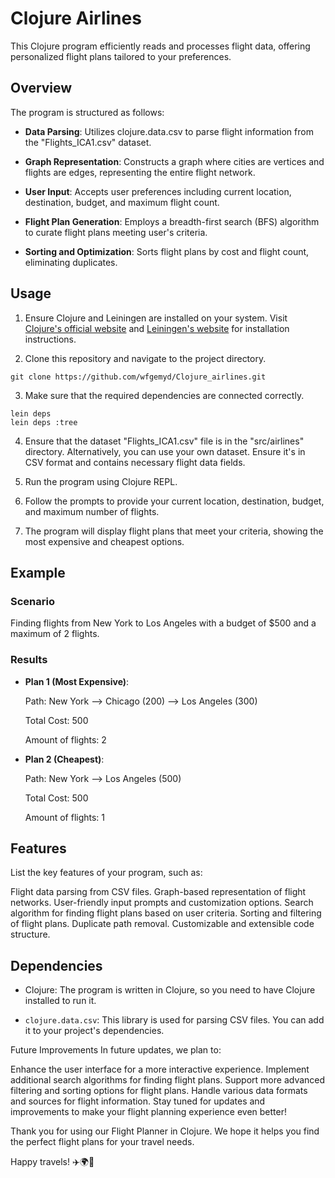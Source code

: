 # Clojure Airlines
This Clojure program efficiently reads and processes flight data, offering personalized flight plans tailored to your preferences.

## Overview

The program is structured as follows:

- **Data Parsing**: Utilizes clojure.data.csv to parse flight information from the "Flights_ICA1.csv" dataset.

- **Graph Representation**: Constructs a graph where cities are vertices and flights are edges, representing the entire flight network.

- **User Input**: Accepts user preferences including current location, destination, budget, and maximum flight count.

- **Flight Plan Generation**: Employs a breadth-first search (BFS) algorithm to curate flight plans meeting user's criteria.

- **Sorting and Optimization**: Sorts flight plans by cost and flight count, eliminating duplicates.


## Usage

1. Ensure Clojure and Leiningen are installed on your system. Visit [Clojure's official website](https://clojure.org/guides/install_clojure) and [Leiningen's website](https://leiningen.org/#install) for installation instructions.

2. Clone this repository and navigate to the project directory.

  ```
  git clone https://github.com/wfgemyd/Clojure_airlines.git
  ```

3.  Make sure that the required dependencies are connected correctly.

```
lein deps 
lein deps :tree
```

4. Ensure that the dataset "Flights_ICA1.csv" file is in the "src/airlines" directory. Alternatively, you can use your own dataset. Ensure it's in CSV format and contains necessary flight data fields.

5. Run the program using Clojure REPL. 

5. Follow the prompts to provide your current location, destination, budget, and maximum number of flights.

6. The program will display flight plans that meet your criteria, showing the most expensive and cheapest options.

## Example

### Scenario
Finding flights from New York to Los Angeles with a budget of $500 and a maximum of 2 flights.

### Results
- **Plan 1 (Most Expensive)**:

  Path: New York --> Chicago (200) --> Los Angeles (300)

  Total Cost: 500

  Amount of flights: 2

- **Plan 2 (Cheapest)**:

  Path: New York --> Los Angeles (500)

  Total Cost: 500

  Amount of flights: 1

## Features
List the key features of your program, such as:

Flight data parsing from CSV files.
Graph-based representation of flight networks.
User-friendly input prompts and customization options.
Search algorithm for finding flight plans based on user criteria.
Sorting and filtering of flight plans.
Duplicate path removal.
Customizable and extensible code structure.

## Dependencies

- Clojure: The program is written in Clojure, so you need to have Clojure installed to run it.

- `clojure.data.csv`: This library is used for parsing CSV files. You can add it to your project's dependencies.

Future Improvements
In future updates, we plan to:

Enhance the user interface for a more interactive experience.
Implement additional search algorithms for finding flight plans.
Support more advanced filtering and sorting options for flight plans.
Handle various data formats and sources for flight information.
Stay tuned for updates and improvements to make your flight planning experience even better!

Thank you for using our Flight Planner in Clojure. We hope it helps you find the perfect flight plans for your travel needs.

Happy travels! ✈️🌍🌆
